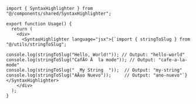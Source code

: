 ﻿```tsx
import { SyntaxHighlighter } from "@/components/shared/SyntaxHighlighter";

export function Usage() {
  return (
    <div>
      <SyntaxHighlighter language="jsx">{`import { stringToSlug } from "@/utils/stringToSlug";

console.log(stringToSlug("Hello, World!")); // Output: "hello-world"
console.log(stringToSlug("CafÃ© Ã  la mode")); // Output: "cafe-a-la-mode"
console.log(stringToSlug("  My String  "));  // Output: "my-string"
console.log(stringToSlug("AÃ±o Nuevo"));     // Output: "ano-nuevo"`}</SyntaxHighlighter>
    </div>
  );
} 
```
